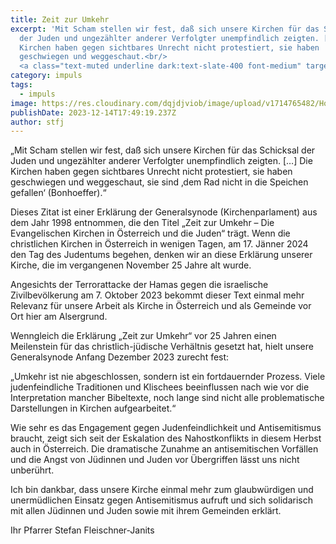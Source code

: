 ```yaml
---
title: Zeit zur Umkehr
excerpt: 'Mit Scham stellen wir fest, daß sich unsere Kirchen für das Schicksal
  der Juden und ungezählter anderer Verfolgter unempfindlich zeigten. […] Die
  Kirchen haben gegen sichtbares Unrecht nicht protestiert, sie haben
  geschwiegen und weggeschaut.<br/>
  <a class="text-muted underline dark:text-slate-400 font-medium" target="_blank" href="https://www.evang9.wien/root/wp-content/uploads/2024/01/Gemeindezeitung202401.pdf">PDF</a>'
category: impuls
tags:
  - impuls
image: https://res.cloudinary.com/dqjdjviob/image/upload/v1714765482/Homepage/News/israeli-flag_w2gzij.jpg
publishDate: 2023-12-14T17:49:19.237Z
author: stfj
---
```


„Mit Scham stellen wir fest, daß sich unsere Kirchen für das Schicksal der Juden und ungezählter anderer Verfolgter unempfindlich zeigten. \[…] Die Kirchen haben gegen sichtbares Unrecht nicht protestiert, sie haben geschwiegen und weggeschaut, sie sind ‚dem Rad nicht in die Speichen gefallen‘ (Bonhoeffer).“

Dieses Zitat ist einer Erklärung der Generalsynode (Kirchenparlament) aus dem Jahr 1998 entnommen, die den Titel „Zeit zur Umkehr – Die Evangelischen Kirchen in Österreich und die Juden“ trägt. Wenn die christlichen Kirchen in Österreich in wenigen Tagen, am 17. Jänner 2024 den Tag des Judentums begehen, denken wir an diese Erklärung unserer Kirche, die im vergangenen November 25 Jahre alt wurde.

Angesichts der Terrorattacke der Hamas gegen die israelische Zivilbevölkerung am 7. Oktober 2023 bekommt dieser Text einmal mehr Relevanz für unsere Arbeit als Kirche in Österreich und als Gemeinde vor Ort hier am Alsergrund.

Wenngleich die Erklärung „Zeit zur Umkehr“ vor 25 Jahren einen Meilenstein für das christlich-jüdische Verhältnis gesetzt hat, hielt unsere Generalsynode Anfang Dezember 2023 zurecht fest:

„Umkehr ist nie abgeschlossen, sondern ist ein fortdauernder Prozess. Viele judenfeindliche Traditionen und Klischees beeinflussen nach wie vor die Interpretation mancher Bibeltexte, noch lange sind nicht alle problematische Darstellungen in Kirchen aufgearbeitet.“

Wie sehr es das Engagement gegen Judenfeindlichkeit und Antisemitismus braucht, zeigt sich seit der Eskalation des Nahostkonflikts in diesem Herbst auch in Österreich. Die dramatische Zunahme an antisemitischen Vorfällen und die Angst von Jüdinnen und Juden vor Übergriffen lässt uns nicht unberührt.

Ich bin dankbar, dass unsere Kirche einmal mehr zum glaubwürdigen und unermüdlichen Einsatz gegen Antisemitismus aufruft und sich solidarisch mit allen Jüdinnen und Juden sowie mit ihrem Gemeinden erklärt.

Ihr Pfarrer Stefan Fleischner-Janits
